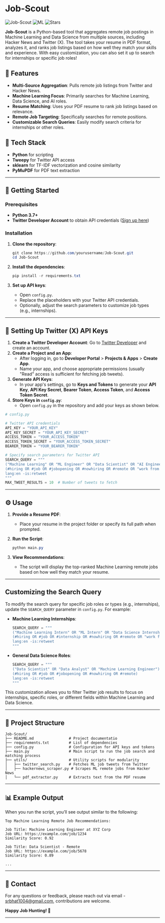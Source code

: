# Job-Scout

![Job-Scout](https://img.shields.io/badge/remote-jobs-brightgreen) ![ML](https://img.shields.io/badge/machine-learning-blue) ![Stars](https://img.shields.io/github/stars/shreeshabhat1004/Job-Scout)

**Job-Scout** is a Python-based tool that aggregates remote job postings in Machine Learning and Data Science from multiple sources, including Hacker News and Twitter (X). The tool takes your resume in PDF format, analyzes it, and ranks job listings based on how well they match your skills and experience. With easy customization, you can also set it up to search for internships or specific job roles!

## 🌟 Features
- **Multi-Source Aggregation**: Pulls remote job listings from Twitter and Hacker News.
- **Machine Learning Focus**: Primarily searches for Machine Learning, Data Science, and AI roles.
- **Resume Matching**: Uses your PDF resume to rank job listings based on relevance.
- **Remote Job Targeting**: Specifically searches for remote positions.
- **Customizable Search Queries**: Easily modify search criteria for internships or other roles.

## 🔧 Tech Stack
- **Python** for scripting
- **Tweepy** for Twitter API access
- **sklearn** for TF-IDF vectorization and cosine similarity
- **PyMuPDF** for PDF text extraction

---

## 🚀 Getting Started

### Prerequisites

- **Python 3.7+**
- **Twitter Developer Account** to obtain API credentials ([Sign up here](https://developer.twitter.com/en))

### Installation

1. **Clone the repository**:
   ```powershell
   git clone https://github.com/yourusername/Job-Scout.git
   cd Job-Scout
   ```

2. **Install the dependencies**:
   ```powershell
   pip install -r requirements.txt
   ```

3. **Set up API keys**:
   - Open `config.py`.
   - Replace the placeholders with your Twitter API credentials.
   - Optionally, adjust the search parameters to customize job types (e.g., internships).

---

## 🔑 Setting Up Twitter (X) API Keys

1. **Create a Twitter Developer Account**: Go to [Twitter Developer](https://developer.twitter.com/en) and create an account.
2. **Create a Project and an App**:
   - After logging in, go to **Developer Portal** > **Projects & Apps** > **Create App**.
   - Name your app, and choose appropriate permissions (usually "Read" access is sufficient for fetching job tweets).
3. **Generate API Keys**:
   - In your app's settings, go to **Keys and Tokens** to generate your **API Key**, **API Key Secret**, **Bearer Token**, **Access Token**, and **Access Token Secret**.
4. **Store Keys in `config.py`**:
   - Open `config.py` in the repository and add your keys as shown below.

```python
# config.py

# Twitter API credentials
API_KEY = "YOUR_API_KEY"
API_KEY_SECRET = "YOUR_API_KEY_SECRET"
ACCESS_TOKEN = "YOUR_ACCESS_TOKEN"
ACCESS_TOKEN_SECRET = "YOUR_ACCESS_TOKEN_SECRET"
BEARER_TOKEN = "YOUR_BEARER_TOKEN"

# Specify search parameters for Twitter API
SEARCH_QUERY = """
("Machine Learning" OR "ML Engineer" OR "Data Scientist" OR "AI Engineer" OR "Deep Learning") 
(#hiring OR #job OR #jobopening OR #nowhiring OR #remote OR "work from home") 
lang:en -is:retweet
"""
MAX_TWEET_RESULTS = 10  # Number of tweets to fetch
```

---

## ⚙️ Usage

1. **Provide a Resume PDF**:
   - Place your resume in the project folder or specify its full path when prompted.

2. **Run the Script**:
   ```powershell
   python main.py
   ```

3. **View Recommendations**:
   - The script will display the top-ranked Machine Learning remote jobs based on how well they match your resume.

---

## Customizing the Search Query

To modify the search query for specific job roles or types (e.g., internships), update the `SEARCH_QUERY` parameter in `config.py`. For example:

- **Machine Learning Internships**:
   ```python
   SEARCH_QUERY = """
   ("Machine Learning Intern" OR "ML Intern" OR "Data Science Internship" OR "AI Intern") 
   (#hiring OR #job OR #internship OR #nowhiring OR #remote OR "work from home") 
   lang:en -is:retweet
   """
   ```

- **General Data Science Roles**:
   ```python
   SEARCH_QUERY = """
   ("Data Scientist" OR "Data Analyst" OR "Machine Learning Engineer") 
   (#hiring OR #job OR #jobopening OR #nowhiring OR #remote) 
   lang:en -is:retweet
   """
   ```

This customization allows you to filter Twitter job results to focus on internships, specific roles, or different fields within Machine Learning and Data Science.

---

## 📁 Project Structure

```
Job-Scout/
├── README.md                # Project documentatio
├── requirements.txt         # List of dependencies
├── config.py                # Configuration for API keys and tokens
├── main.py                  # Main script to run the job search and matching process
├── utils/                   # Utility scripts for modularity
│   ├── twitter_search.py    # Fetches ML job tweets from Twitter
│   ├── hackernews_scraper.py # Scrapes ML remote jobs from Hacker News
│   └── pdf_extractor.py     # Extracts text from the PDF resume
```

---

## 📊 Example Output

When you run the script, you’ll see output similar to the following:

```plaintext
Top Machine Learning Remote Job Recommendations:

Job Title: Machine Learning Engineer at XYZ Corp
Job URL: https://example.com/job/1234
Similarity Score: 0.92

Job Title: Data Scientist - Remote
Job URL: https://example.com/job/5678
Similarity Score: 0.89

...
```

---

## 💬 Contact

For any questions or feedback, please reach out via email - srbhat1004@gmail.com, contributions are welcome.

**Happy Job Hunting! 🚀**

---
